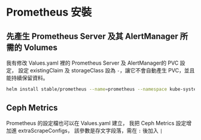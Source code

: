 # Prometheus 安裝

## 先產生 Prometheus Server 及其 AlertManager 所需的 Volumes

我有修改 Values.yaml 裡的 Prometheus Server 及 AlertManager的 PVC 設定，
設定 existingClaim 及 storageClass 設為 `-`，讓它不會自動產生 PVC，並且能持續保留資料。

```bash
helm install stable/prometheus --name=prometheus --namespace kube-system -f values.yaml
```

## Ceph Metrics

Prometheus 的設定檔也可以在 Values.yaml 建立，
我把 Ceph Metrics 設定增加進 extraScrapeConfigs，
該參數是存文字段落，需在 `:` 後加入 `|`
